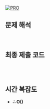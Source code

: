 [![PRO]][Link]

## 문제 해석

<br>

## 최종 제출 코드

```javascript

```

<br>

## 시간 복잡도

- **∴ O()**
<!---------------------------------------------------------------------------->

[PRO]: https://github.com/GoSSaChin/algorithm-js/assets/107768516/67c43b52-bc3f-4571-a249-5519021afbb0
[Link]: https://school.programmers.co.kr/learn/courses/30/lessons/12899
